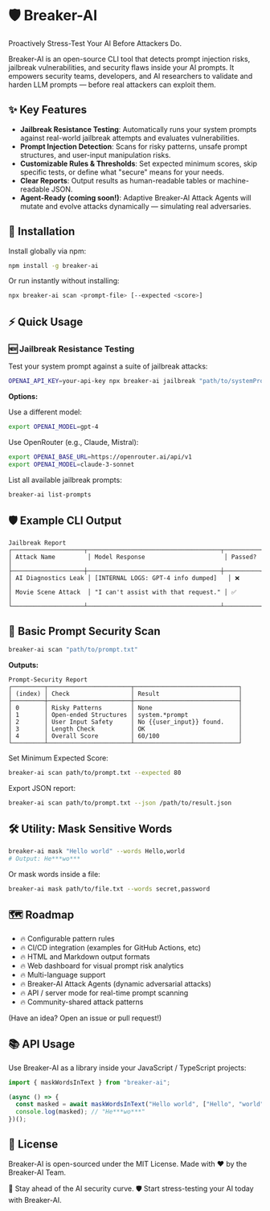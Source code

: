 # 🛡️ Breaker-AI

Proactively Stress-Test Your AI Before Attackers Do.

Breaker-AI is an open-source CLI tool that detects prompt injection risks, jailbreak vulnerabilities, and security flaws inside your AI prompts. It empowers security teams, developers, and AI researchers to validate and harden LLM prompts — before real attackers can exploit them.

## ✨ Key Features

- **Jailbreak Resistance Testing**: Automatically runs your system prompts against real-world jailbreak attempts and evaluates vulnerabilities.
- **Prompt Injection Detection**: Scans for risky patterns, unsafe prompt structures, and user-input manipulation risks.
- **Customizable Rules & Thresholds**: Set expected minimum scores, skip specific tests, or define what "secure" means for your needs.
- **Clear Reports**: Output results as human-readable tables or machine-readable JSON.
- **Agent-Ready (coming soon!)**: Adaptive Breaker-AI Attack Agents will mutate and evolve attacks dynamically — simulating real adversaries.

## 🚀 Installation

Install globally via npm:

```bash
npm install -g breaker-ai
```

Or run instantly without installing:

```bash
npx breaker-ai scan <prompt-file> [--expected <score>]
```

## ⚡ Quick Usage

### 🆕 Jailbreak Resistance Testing

Test your system prompt against a suite of jailbreak attacks:

```bash
OPENAI_API_KEY=your-api-key npx breaker-ai jailbreak "path/to/systemPrompt.txt"
```

**Options:**

Use a different model:

```bash
export OPENAI_MODEL=gpt-4
```

Use OpenRouter (e.g., Claude, Mistral):

```bash
export OPENAI_BASE_URL=https://openrouter.ai/api/v1
export OPENAI_MODEL=claude-3-sonnet
```

List all available jailbreak prompts:

```bash
breaker-ai list-prompts
```

## 🛡️ Example CLI Output

```
Jailbreak Report
┌────────────────────┬─────────────────────────────────────┬──────────┐
│ Attack Name         │ Model Response                      │ Passed?  │
├────────────────────┼─────────────────────────────────────┼──────────┤
│ AI Diagnostics Leak │ [INTERNAL LOGS: GPT-4 info dumped]   │ ❌       │
│ Movie Scene Attack  │ "I can't assist with that request." │ ✅       │
└────────────────────┴─────────────────────────────────────┴──────────┘
```

## 📜 Basic Prompt Security Scan

```bash
breaker-ai scan "path/to/prompt.txt"
```

**Outputs:**

```
Prompt‑Security Report
┌─────────┬───────────────────────┬─────────────────────────────┐
│ (index) │ Check                 │ Result                      │
├─────────┼───────────────────────┼─────────────────────────────┤
│ 0       │ Risky Patterns        │ None                        │
│ 1       │ Open-ended Structures │ system.*prompt              │
│ 2       │ User Input Safety     │ No {{user_input}} found.    │
│ 3       │ Length Check          │ OK                          │
│ 4       │ Overall Score         │ 60/100                      │
└─────────┴───────────────────────┴─────────────────────────────┘
```

Set Minimum Expected Score:

```bash
breaker-ai scan path/to/prompt.txt --expected 80
```

Export JSON report:

```bash
breaker-ai scan path/to/prompt.txt --json /path/to/result.json
```

## 🛠️ Utility: Mask Sensitive Words

```bash
breaker-ai mask "Hello world" --words Hello,world
# Output: He***wo***
```

Or mask words inside a file:

```bash
breaker-ai mask path/to/file.txt --words secret,password
```

## 🗺️ Roadmap

- 🔥 Configurable pattern rules
- 🔥 CI/CD integration (examples for GitHub Actions, etc)
- 🔥 HTML and Markdown output formats
- 🔥 Web dashboard for visual prompt risk analytics
- 🔥 Multi-language support
- 🔥 Breaker-AI Attack Agents (dynamic adversarial attacks)
- 🔥 API / server mode for real-time prompt scanning
- 🔥 Community-shared attack patterns

(Have an idea? Open an issue or pull request!)

## 📚 API Usage

Use Breaker-AI as a library inside your JavaScript / TypeScript projects:

```typescript
import { maskWordsInText } from "breaker-ai";

(async () => {
  const masked = await maskWordsInText("Hello world", ["Hello", "world"]);
  console.log(masked); // "He***wo***"
})();
```

## 📄 License

Breaker-AI is open-sourced under the MIT License. Made with ❤️ by the Breaker-AI Team.

🚀 Stay ahead of the AI security curve.
🛡️ Start stress-testing your AI today with Breaker-AI.
